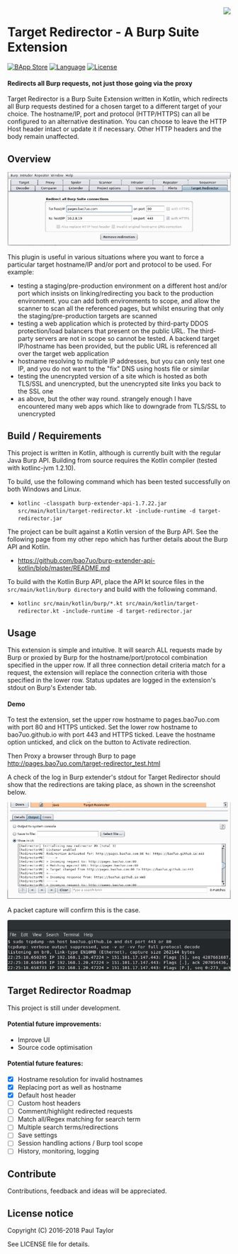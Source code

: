 <img align="right" src="https://avatars0.githubusercontent.com/u/21125224?s=150&v=4">

# Target Redirector - A Burp Suite Extension
[![BApp Store](https://img.shields.io/badge/BApp-Published-orange.svg)](https://portswigger.net/bappstore/d938ed20acbe4cd9889aa06bd23ba7e1)
[![Language](https://img.shields.io/badge/Lang-Kotlin-blue.svg)](https://kotlinlang.org)
[![License](https://img.shields.io/badge/License-Apache%202.0-green.svg)](https://opensource.org/licenses/Apache-2.0)

#### Redirects all Burp requests, not just those going via the proxy

Target Redirector is a Burp Suite Extension written in Kotlin, which redirects all Burp requests destined for a chosen target to a different target of your choice. The hostname/IP, port and protocol (HTTP/HTTPS) can all be configured to an alternative destination. You can choose to leave the HTTP Host header intact or update it if necessary. Other HTTP headers and the body remain unaffected.

## Overview

![Target Redirector screenshot](images/title_screenshot.png)

This plugin is useful in various situations where you want to force a particular target hostname/IP and/or port and protocol to be used. For example:

- testing a staging/pre-production environment on a different host and/or port which insists on linking/redirecting you back to the production environment. you can add both environments to scope, and allow the scanner to scan all the referenced pages, but whilst ensuring that only the staging/pre-production targets are scanned
- testing a web application which is protected by third-party DDOS protection/load balancers that present on the public URL. The third-party servers are not in scope so cannot be tested. A backend target IP/hostname has been provided, but the public URL is referenced all over the target web application
- hostname resolving to multiple IP addresses, but you can only test one IP, and you do not want to the "fix" DNS using hosts file or similar
- testing the unencrypted version of a site which is hosted as both TLS/SSL and unencrypted, but the unencrypted site links you back to the SSL one
- as above, but the other way round. strangely enough I have encountered many web apps which like to downgrade from TLS/SSL to unencrypted

## Build / Requirements

This project is written in Kotlin, although is currently built with the regular Java Burp API. Building from source requires the Kotlin compiler (tested with kotlinc-jvm 1.2.10).

To build, use the following command which has been tested successfully on both Windows and Linux.

- `kotlinc -classpath burp-extender-api-1.7.22.jar src/main/kotlin/target-redirector.kt -include-runtime -d target-redirector.jar`

The project can be built against a Kotlin version of the Burp API. See the following page from my other repo which has further details about the Burp API and Kotlin.

- https://github.com/bao7uo/burp-extender-api-kotlin/blob/master/README.md

To build with the Kotlin Burp API, place the API kt source files in the `src/main/kotlin/burp directory` and build with the following command.

- `kotlinc src/main/kotlin/burp/*.kt src/main/kotlin/target-redirector.kt -include-runtime -d target-redirector.jar`

## Usage

This extension is simple and intuitive. It will search ALL requests made by Burp or proxied by Burp for the hostname/port/protocol combination specified in the upper row. If all three connection detail criteria match for a request, the extension will replace the connection criteria with those specified in the lower row. Status updates are logged in the extension's stdout on Burp's Extender tab.

#### Demo

To test the extension, set the upper row hostname to pages.bao7uo.com with port 80 and HTTPS unticked. Set the lower row hostname to bao7uo.github.io with port 443 and HTTPS ticked. Leave the hostname option unticked, and click on the button to Activate redirection.

Then Proxy a browser through Burp to page http://pages.bao7uo.com/target-redirector_test.html

A check of the log in Burp extender's stdout for Target Redirector should show that the redirections are taking place, as shown in the screenshot below.

![Target Redirector screenshot](images/log_screenshot.png)

A packet capture will confirm this is the case.

![Target Redirector screenshot](images/cap_screenshot.png)

## Target Redirector Roadmap

This project is still under development.

#### Potential future improvements:
- Improve UI
- Source code optimisation

#### Potential future features:
- [x] Hostname resolution for invalid hostnames
- [x] Replacing port as well as hostname
- [x] Default host header
- [ ] Custom host headers
- [ ] Comment/highlight redirected requests 
- [ ] Match all/Regex matching for search term
- [ ] Multiple search terms/redirections
- [ ] Save settings
- [ ] Session handling actions / Burp tool scope
- [ ] History, monitoring, logging

## Contribute
Contributions, feedback and ideas will be appreciated.

## License notice

Copyright (C) 2016-2018 Paul Taylor

See LICENSE file for details.
